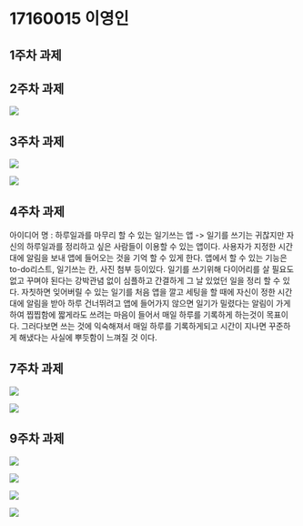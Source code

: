 # 17160015 이영인

## 1주차 과제

## 2주차 과제
   <img width="" height="" src="./Png/2A17160015이영인.png"></img>
## 3주차 과제
   <img width="" height="" src="./Png/2A17160015이영인(3주차).png"></img>
  
   <img width="" height="" src="./Png/2A17160015이영인(3주차-1).png"></img>
   
   
## 4주차 과제
   아이디어 명 : 하루일과를 마무리 할 수 있는 일기쓰는 앱
   -> 일기를 쓰기는 귀찮지만 자신의 하루일과를 정리하고 싶은 사람들이 이용할 수 있는 앱이다.
   사용자가 지정한 시간대에 알림을 보내 앱에 들어오는 것을 기억 할 수 있게 한다. 앱에서 할 수 있는 기능은 to-do리스트, 일기쓰는 칸, 사진 첨부 등이있다.
   일기를 쓰기위해 다이어리를 살 필요도 없고 꾸며야 된다는 강박관념 없이 심플하고 간결하게 그 날 있었던 일을 정리 할 수 있다. 자칫하면 잊어버릴 수 있는 일기를 
   처음 앱을 깔고 세팅을 할 때에 자신이 정한 시간대에 알림을 받아 하루 건너뛰려고 앱에 들어가지 않으면 일기가 밀렸다는 알림이 가게 하여 찝찝함에 짧게라도 쓰려는 마음이 들어서
   매일 하루를 기록하게 하는것이 목표이다. 그러다보면 쓰는 것에 익숙해져서 매일 하루를 기록하게되고 시간이 지나면 꾸준하게 해냈다는 사실에 뿌듯함이 느껴질 것 이다. 

## 7주차 과제
   <img width="" height="" src="./Png/7_assignment.png"></img>
   
   <img width="" height="" src="./Png/7_assignment1.png"></img>
   

## 9주차 과제
   <img width="" height="" src="./Png/normal.png"></img>
   
   <img width="" height="" src="./Png/changeimg.png"></img>
   
   <img width="" height="" src="./Png/width.png"></img>
   
   <img width="" height="" src="./Png/height.png"></img>
